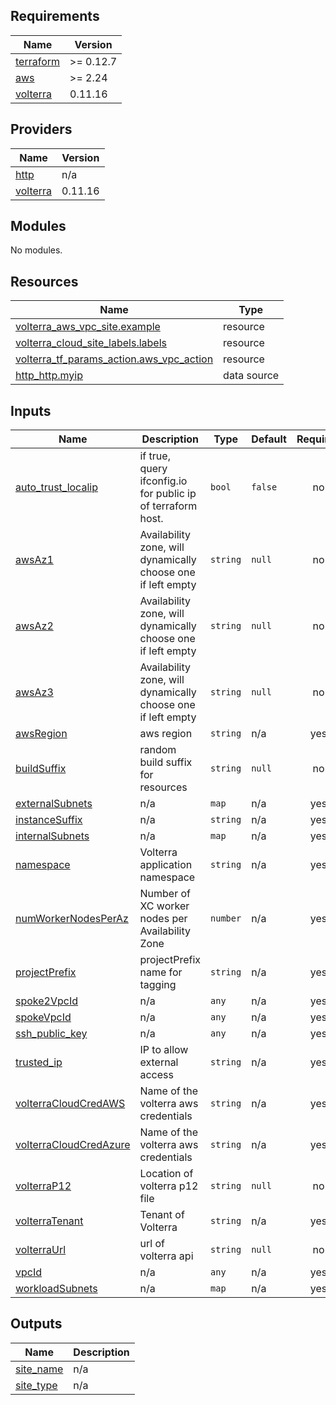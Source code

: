 <!-- BEGIN_TF_DOCS -->
## Requirements

| Name | Version |
|------|---------|
| <a name="requirement_terraform"></a> [terraform](#requirement\_terraform) | >= 0.12.7 |
| <a name="requirement_aws"></a> [aws](#requirement\_aws) | >= 2.24 |
| <a name="requirement_volterra"></a> [volterra](#requirement\_volterra) | 0.11.16 |

## Providers

| Name | Version |
|------|---------|
| <a name="provider_http"></a> [http](#provider\_http) | n/a |
| <a name="provider_volterra"></a> [volterra](#provider\_volterra) | 0.11.16 |

## Modules

No modules.

## Resources

| Name | Type |
|------|------|
| [volterra_aws_vpc_site.example](https://registry.terraform.io/providers/volterraedge/volterra/0.11.16/docs/resources/aws_vpc_site) | resource |
| [volterra_cloud_site_labels.labels](https://registry.terraform.io/providers/volterraedge/volterra/0.11.16/docs/resources/cloud_site_labels) | resource |
| [volterra_tf_params_action.aws_vpc_action](https://registry.terraform.io/providers/volterraedge/volterra/0.11.16/docs/resources/tf_params_action) | resource |
| [http_http.myip](https://registry.terraform.io/providers/hashicorp/http/latest/docs/data-sources/http) | data source |

## Inputs

| Name | Description | Type | Default | Required |
|------|-------------|------|---------|:--------:|
| <a name="input_auto_trust_localip"></a> [auto\_trust\_localip](#input\_auto\_trust\_localip) | if true, query ifconfig.io for public ip of terraform host. | `bool` | `false` | no |
| <a name="input_awsAz1"></a> [awsAz1](#input\_awsAz1) | Availability zone, will dynamically choose one if left empty | `string` | `null` | no |
| <a name="input_awsAz2"></a> [awsAz2](#input\_awsAz2) | Availability zone, will dynamically choose one if left empty | `string` | `null` | no |
| <a name="input_awsAz3"></a> [awsAz3](#input\_awsAz3) | Availability zone, will dynamically choose one if left empty | `string` | `null` | no |
| <a name="input_awsRegion"></a> [awsRegion](#input\_awsRegion) | aws region | `string` | n/a | yes |
| <a name="input_buildSuffix"></a> [buildSuffix](#input\_buildSuffix) | random build suffix for resources | `string` | `null` | no |
| <a name="input_externalSubnets"></a> [externalSubnets](#input\_externalSubnets) | n/a | `map` | n/a | yes |
| <a name="input_instanceSuffix"></a> [instanceSuffix](#input\_instanceSuffix) | n/a | `string` | n/a | yes |
| <a name="input_internalSubnets"></a> [internalSubnets](#input\_internalSubnets) | n/a | `map` | n/a | yes |
| <a name="input_namespace"></a> [namespace](#input\_namespace) | Volterra application namespace | `string` | n/a | yes |
| <a name="input_numWorkerNodesPerAz"></a> [numWorkerNodesPerAz](#input\_numWorkerNodesPerAz) | Number of XC worker nodes per Availability Zone | `number` | n/a | yes |
| <a name="input_projectPrefix"></a> [projectPrefix](#input\_projectPrefix) | projectPrefix name for tagging | `string` | n/a | yes |
| <a name="input_spoke2VpcId"></a> [spoke2VpcId](#input\_spoke2VpcId) | n/a | `any` | n/a | yes |
| <a name="input_spokeVpcId"></a> [spokeVpcId](#input\_spokeVpcId) | n/a | `any` | n/a | yes |
| <a name="input_ssh_public_key"></a> [ssh\_public\_key](#input\_ssh\_public\_key) | n/a | `any` | n/a | yes |
| <a name="input_trusted_ip"></a> [trusted\_ip](#input\_trusted\_ip) | IP to allow external access | `string` | n/a | yes |
| <a name="input_volterraCloudCredAWS"></a> [volterraCloudCredAWS](#input\_volterraCloudCredAWS) | Name of the volterra aws credentials | `string` | n/a | yes |
| <a name="input_volterraCloudCredAzure"></a> [volterraCloudCredAzure](#input\_volterraCloudCredAzure) | Name of the volterra aws credentials | `string` | n/a | yes |
| <a name="input_volterraP12"></a> [volterraP12](#input\_volterraP12) | Location of volterra p12 file | `string` | `null` | no |
| <a name="input_volterraTenant"></a> [volterraTenant](#input\_volterraTenant) | Tenant of Volterra | `string` | n/a | yes |
| <a name="input_volterraUrl"></a> [volterraUrl](#input\_volterraUrl) | url of volterra api | `string` | `null` | no |
| <a name="input_vpcId"></a> [vpcId](#input\_vpcId) | n/a | `any` | n/a | yes |
| <a name="input_workloadSubnets"></a> [workloadSubnets](#input\_workloadSubnets) | n/a | `map` | n/a | yes |

## Outputs

| Name | Description |
|------|-------------|
| <a name="output_site_name"></a> [site\_name](#output\_site\_name) | n/a |
| <a name="output_site_type"></a> [site\_type](#output\_site\_type) | n/a |
<!-- END_TF_DOCS -->
